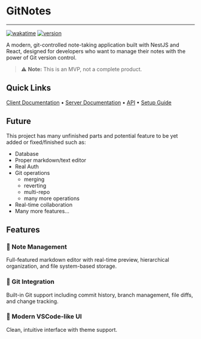 # GitNotes

---

[![wakatime](https://wakatime.com/badge/user/018dd279-af88-40d4-86db-db3b3100ed1e/project/e94cb14f-9650-46f0-832e-6005ba1e74f6.svg)](https://wakatime.com/badge/user/018dd279-af88-40d4-86db-db3b3100ed1e/project/e94cb14f-9650-46f0-832e-6005ba1e74f6)
[![version](https://img.shields.io/badge/version-1.0.0-blue.svg)](https://github.com/ondrejlosensky/gitnotes)

A modern, git-controlled note-taking application built with NestJS and React, designed for developers who want to manage their notes with the power of Git version control.

> ⚠️ **Note:** This is an MVP, not a complete product.

## Quick Links

[Client Documentation](./client/README.md) • [Server Documentation](./server/README.md) • [API](./server/api.md) • [Setup Guide](SETUP_GUIDE.md)


## Future
This project has many unfinished parts and potential feature to be yet added or fixed/finished such as: 
- Database
- Proper markdown/text editor
- Real Auth
- Git operations
    - merging
    - reverting
    - multi-repo
    - many more operations
- Real-time collaboration 
- Many more features...

## Features

### 📝 Note Management
Full-featured markdown editor with real-time preview, hierarchical organization, and file system-based storage.

### 🔀 Git Integration
Built-in Git support including commit history, branch management, file diffs, and change tracking.

### 🎨 Modern VSCode-like UI 
Clean, intuitive interface with theme support.